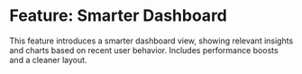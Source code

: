 # Feature: Smarter Dashboard

This feature introduces a smarter dashboard view, showing relevant insights and charts based on recent user behavior. Includes performance boosts and a cleaner layout.
